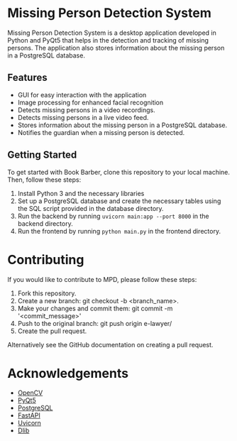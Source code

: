 # Missing Person Detection System
Missing Person Detection System is a desktop application developed in Python and PyQt5 that helps in the detection and tracking of missing persons. The application also stores information about the missing person in a PostgreSQL database.

## Features
- GUI for easy interaction with the application
- Image processing for enhanced facial recognition
- Detects missing persons in a video recordings.
- Detects missing persons in a live video feed.
- Stores information about the missing person in a PostgreSQL database.
- Notifies the guardian when a missing person is detected.

## Getting Started
To get started with Book Barber, clone this repository to your local machine. Then, follow these steps:

1. Install Python 3 and the necessary libraries
2. Set up a PostgreSQL database and create the necessary tables using the SQL script provided in the database directory.
3. Run the backend by running `uvicorn main:app --port 8000` in the backend directory.
4. Run the frontend by running `python main.py` in the frontend directory.

# Contributing
If you would like to contribute to MPD, please follow these steps:

1. Fork this repository.
2. Create a new branch: git checkout -b <branch_name>.
3. Make your changes and commit them: git commit -m '<commit_message>'
4. Push to the original branch: git push origin e-lawyer/<location>
5. Create the pull request.

Alternatively see the GitHub documentation on creating a pull request.

# Acknowledgements
- [OpenCV](https://opencv.org/)
- [PyQt5](https://pypi.org/project/PyQt5/)
- [PostgreSQL](https://www.postgresql.org/)
- [FastAPI](https://fastapi.tiangolo.com/)
- [Uvicorn](https://www.uvicorn.org/)  
- [Dlib](http://dlib.net/)
